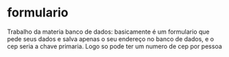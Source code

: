 # formulario
Trabalho da materia banco de dados:  basicamente é um formulario que pede seus dados e salva apenas o seu endereço no banco de dados, e o cep seria a chave primaria. Logo so pode ter um numero de cep por pessoa

